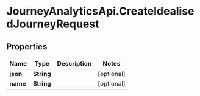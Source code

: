# JourneyAnalyticsApi.CreateIdealisedJourneyRequest

## Properties

Name | Type | Description | Notes
------------ | ------------- | ------------- | -------------
**json** | **String** |  | [optional] 
**name** | **String** |  | [optional] 


